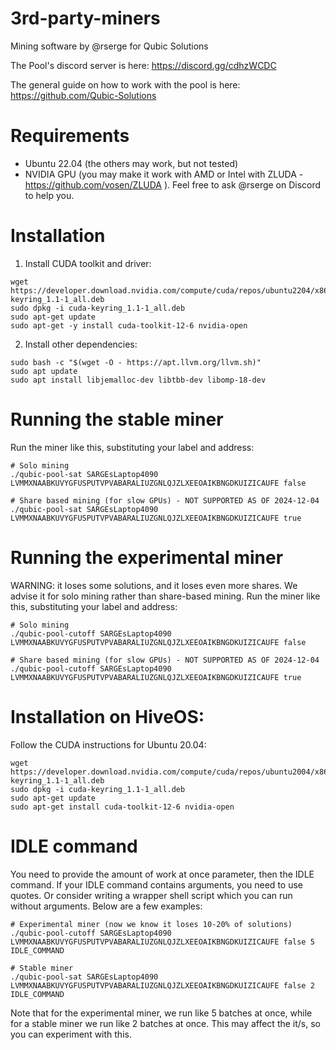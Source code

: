 # 3rd-party-miners
Mining software by @rserge for Qubic Solutions

The Pool's discord server is here: https://discord.gg/cdhzWCDC

The general guide on how to work with the pool is here: https://github.com/Qubic-Solutions

# Requirements
- Ubuntu 22.04 (the others may work, but not tested)
- NVIDIA GPU (you may make it work with AMD or Intel with ZLUDA - https://github.com/vosen/ZLUDA ). Feel free to ask @rserge on Discord to help you.

# Installation
1) Install CUDA toolkit and driver:
```
wget https://developer.download.nvidia.com/compute/cuda/repos/ubuntu2204/x86_64/cuda-keyring_1.1-1_all.deb
sudo dpkg -i cuda-keyring_1.1-1_all.deb
sudo apt-get update
sudo apt-get -y install cuda-toolkit-12-6 nvidia-open
```
2) Install other dependencies:
```
sudo bash -c "$(wget -O - https://apt.llvm.org/llvm.sh)"
sudo apt update
sudo apt install libjemalloc-dev libtbb-dev libomp-18-dev
```

# Running the stable miner
Run the miner like this, substituting your label and address:
```
# Solo mining
./qubic-pool-sat SARGEsLaptop4090 LVMMXNAABKUVYGFUSPUTVPVABARALIUZGNLQJZLXEEOAIKBNGDKUIZICAUFE false

# Share based mining (for slow GPUs) - NOT SUPPORTED AS OF 2024-12-04
./qubic-pool-sat SARGEsLaptop4090 LVMMXNAABKUVYGFUSPUTVPVABARALIUZGNLQJZLXEEOAIKBNGDKUIZICAUFE true
```

# Running the experimental miner
WARNING: it loses some solutions, and it loses even more shares. We advise it for solo mining rather than share-based mining.
Run the miner like this, substituting your label and address:
```
# Solo mining
./qubic-pool-cutoff SARGEsLaptop4090 LVMMXNAABKUVYGFUSPUTVPVABARALIUZGNLQJZLXEEOAIKBNGDKUIZICAUFE false

# Share based mining (for slow GPUs) - NOT SUPPORTED AS OF 2024-12-04
./qubic-pool-cutoff SARGEsLaptop4090 LVMMXNAABKUVYGFUSPUTVPVABARALIUZGNLQJZLXEEOAIKBNGDKUIZICAUFE true
```

# Installation on HiveOS:
Follow the CUDA instructions for Ubuntu 20.04:
```
wget https://developer.download.nvidia.com/compute/cuda/repos/ubuntu2004/x86_64/cuda-keyring_1.1-1_all.deb
sudo dpkg -i cuda-keyring_1.1-1_all.deb
sudo apt-get update
sudo apt-get install cuda-toolkit-12-6 nvidia-open
```

# IDLE command
You need to provide the amount of work at once parameter, then the IDLE command. If your IDLE command contains arguments, you need to use quotes. Or consider writing a wrapper shell script which you can run without arguments. Below are a few examples:
```
# Experimental miner (now we know it loses 10-20% of solutions)
./qubic-pool-cutoff SARGEsLaptop4090 LVMMXNAABKUVYGFUSPUTVPVABARALIUZGNLQJZLXEEOAIKBNGDKUIZICAUFE false 5 IDLE_COMMAND

# Stable miner
./qubic-pool-sat SARGEsLaptop4090 LVMMXNAABKUVYGFUSPUTVPVABARALIUZGNLQJZLXEEOAIKBNGDKUIZICAUFE false 2 IDLE_COMMAND
```
Note that for the experimental miner, we run like 5 batches at once, while for a stable miner we run like 2 batches at once. This may affect the it/s, so you can experiment with this.
